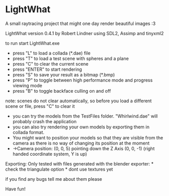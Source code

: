 # LightWhat

A small raytracing project that might one day render beautiful images :3

LightWhat version 0.4.1 
by Robert Lindner 
using SDL2, Assimp and tinyxml2

to run start LightWhat.exe

* press "L" to load a collada (*.dae) file 
* press "T" to load a test scene with spheres and a plane 
* press "C" to clear the current scene 
* press "ENTER" to start rendering 
* press "S" to save your result as a bitmap (*.bmp) 
* press "P" to toggle between high performance mode and progress viewing mode 
* press "B" to toggle backface culling on and off

note: scenes do not clear automatically, so before you load a different scene or file, press "C" to clear it

* you can try the models from the TestFiles folder. "Whirlwind.dae" will probably crash the application 
* you can also try rendering your own models by exporting them in collada format.  
* You might want to position your models so that they are visible from the camera as there is no way of changing its position at the moment 
* ->Camera position: (0, 0, 5) pointing down the Z Axis (0, 0, -1) (right handed coordinate system, Y is up)

Exporting: 
Only tested with files generated with the blender exporter: 
	* check the triangulate option 
	* dont use textures yet

if you find any bugs tell me about them please

Have fun!
